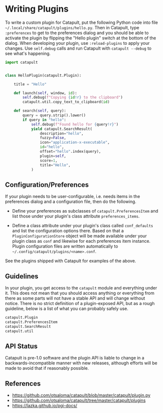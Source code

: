 Writing Plugins
===============

To write a custom plugin for Catapult, put the following Python code
into file `~/.local/share/catapult/plugins/hello.py`. Then in Catapult,
type `:preferences` to get to the preferences dialog and you should be
able to activate the plugin by flipping the "Hello plugin" switch at the
bottom of the dialog. When developing your plugin, use `:reload-plugins`
to apply your changes. Use `self.debug` calls and run Catapult with
`catapult --debug` to see what's happening.

```python
import catapult


class HelloPlugin(catapult.Plugin):

    title = "Hello"

    def launch(self, window, id):
        self.debug(f"Copying {id!r} to the clipboard")
        catapult.util.copy_text_to_clipboard(id)

    def search(self, query):
        query = query.strip().lower()
        if query in "hello":
            self.debug(f"Found hello for {query!r}")
            yield catapult.SearchResult(
                description="hello",
                fuzzy=False,
                icon="application-x-executable",
                id="hello",
                offset="hello".index(query),
                plugin=self,
                score=1,
                title="Hello",
            )
```

## Configuration/Preferences

If your plugin needs to be user-configurable, i.e. needs items in the
preferences dialog and a configuration file, then do the following.

* Define your preferences as subclasses of `catapult.PreferencesItem`
  and list those under your plugin's class attribute
  `preferences_items`.

* Define a class attribute under your plugin's class called
  `conf_defaults` and list the configuration options there. Based on
  that a `PluginConfigurationStore` object will be made available under
  your plugin class as `conf` and likewise for each preferences item
  instance. Plugin configuration files are written automatically to
  `~/.config/catapult/plugins/<name>.conf`.

See the plugins shipped with Catapult for examples of the above.

## Guidelines

In your plugin, you get access to the `catapult` module and everything
under it. This does not mean that you should access anything or
everything from there as some parts will not have a stable API and will
change without notice. There is no strict definition of a plugin-exposed
API, but as a rough guideline, below is a list of what you can probably
safely use.

```python
catapult.Plugin
catapult.PreferencesItem
catapult.SearchResult
catapult.util
```

## API Status

Catapult is pre-1.0 software and the plugin API is liable to change in a
backwards-incompatible manner with new releases, although efforts will
be made to avoid that if reasonably possible.

## References

* https://github.com/otsaloma/catapult/blob/master/catapult/plugin.py
* https://github.com/otsaloma/catapult/tree/master/catapult/plugins
* https://lazka.github.io/pgi-docs/
